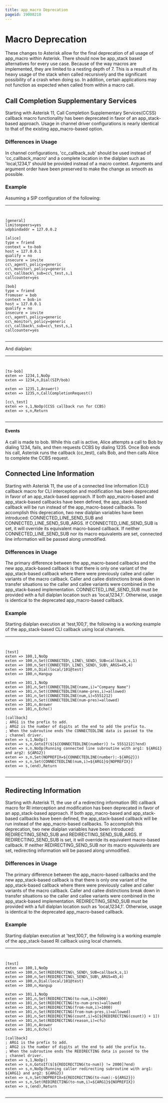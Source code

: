 ```yaml
---
title: app_macro Deprecation
pageid: 19008210
---
```


Macro Deprecation
=================


These changes to Asterisk allow for the final deprecation of all usage of app\_macro within Asterisk. There should now be app\_stack based alternatives for every use case. Because of the way macros are implemented, they are limited to a nesting depth of 7. This is a result of its heavy usage of the stack when called recursively and the significant possibility of a crash when doing so. In addition, certain applications may not function as expected when called from within a macro call.


Call Completion Supplementary Services
--------------------------------------


Starting with Asterisk 11, Call Completion Supplementary Services(CCSS) callback macro functionality has been deprecated in favor of an app\_stack-based approach. Usage in channel driver configurations is nearly identical to that of the existing app\_macro-based option.


### Differences in Usage


In channel configurations, 'cc\_callback\_sub' should be used instead of 'cc\_callback\_macro' and a complete location in the dialplan such as 'local,1234,1' should be provided instead of a macro context. Arguments and argument order have been preserved to make the change as smooth as possible.


### Example


Assuming a SIP configuration of the following:




---

  
  


```


[general]
limitonpeers=yes
udpbindaddr = 127.0.0.2

[alice]
type = friend
context = to-bob
host = 127.0.0.1
qualify = no
insecure = invite
cc\_agent\_policy=generic
cc\_monitor\_policy=generic
cc\_callback\_sub=cc\_test,s,1
callcounter=yes

[bob]
type = friend
fromuser = bob
context = bob-in
host = 127.0.0.1
qualify = no
insecure = invite
cc\_agent\_policy=generic
cc\_monitor\_policy=generic
cc\_callback\_sub=cc\_test,s,1
callcounter=yes


```



---


And dialplan:




---

  
  


```


[to-bob]
exten => 1234,1,NoOp
exten => 1234,n,Dial(SIP/bob)

exten => 1235,1,Answer()
exten => 1235,n,CallCompletionRequest()

[cc\_test]
exten => s,1,NoOp(CCSS callback run for CCBS)
exten => s,n,Return


```



---


#### Events


A call is made to bob. While this call is active, Alice attempts a call to Bob by dialing 1234, fails, and then requests CCBS by dialing 1235. Once Bob ends his call, Asterisk runs the callback (cc\_test), calls Bob, and then calls Alice to complete the CCBS request.


Connected Line Information
--------------------------


Starting with Asterisk 11, the use of a connected line information (CLI) callback macro for CLI interception and modification has been deprecated in favor of an app\_stack-based approach. If both app\_macro-based and app\_stack-based callbacks have been defined, the app\_stack-based callback will be run instead of the app\_macro-based callbacks. To accomplish this deprecation, two new dialplan variables have been introduced: CONNECTED\_LINE\_SEND\_SUB and CONNECTED\_LINE\_SEND\_SUB\_ARGS. If CONNECTED\_LINE\_SEND\_SUB is set, it will override its equivalent macro-based callback. If neither CONNECTED\_LINE\_SEND\_SUB nor its macro equivalents are set, connected line information will be passed along unmodified.


### Differences in Usage


The primary difference between the app\_macro-based callbacks and the new app\_stack-based callback is that there is only one variant of the app\_stack-based callback where there were previously callee and caller variants of the macro callback. Caller and callee distinctions break down in transfer situations so the caller and callee variants were combined in the app\_stack-based implementation. CONNECTED\_LINE\_SEND\_SUB must be provided with a full dialplan location such as 'local,1234,1'. Otherwise, usage is identical to the deprecated app\_macro-based callback.


### Example


Starting dialplan execution at 'test,100,1', the following is a working example of the app\_stack-based CLI callback using local channels.




---

  
  


```


[test]
exten => 100,1,NoOp
exten => 100,n,Set(CONNECTED\_LINE\_SEND\_SUB=callback,s,1)
exten => 100,n,Set(CONNECTED\_LINE\_SEND\_SUB\_ARGS=45,4)
exten => 100,n,Dial(local/101@test)
exten => 100,n,Hangup

exten => 101,1,NoOp
exten => 101,n,Set(CONNECTEDLINE(name,i)="Company Name")
exten => 101,n,Set(CONNECTEDLINE(name-pres,i)=allowed)
exten => 101,n,Set(CONNECTEDLINE(num,i)=5551212)
exten => 101,n,Set(CONNECTEDLINE(num-pres)=allowed)
exten => 101,n,Answer
exten => 101,n,Echo()

[callback]
; ARG1 is the prefix to add.
; ARG2 is the number of digits at the end to add the prefix to.
; When the subroutine ends the CONNECTEDLINE data is passed to the
; channel driver.
exten => s,1,NoOp()
exten => s,n,GotoIf($[${CONNECTEDLINE(number)} != 5551212]?end)
exten => s,n,NoOp(Running connected line subroutine with arg1: ${ARG1} and arg2: ${ARG2})
exten => s,n,Set(NOPREFIX=${CONNECTEDLINE(number):-${ARG2}})
exten => s,n,Set(CONNECTEDLINE(num,i)=${ARG1}${NOPREFIX})
exten => s,(end),Return


```



---


Redirecting Information
-----------------------


Starting with Asterisk 11, the use of a redirecting information (RI) callback macro for RI interception and modification has been deprecated in favor of an app\_stack-based approach. If both app\_macro-based and app\_stack-based callbacks have been defined, the app\_stack-based callback will be run instead of the app\_macro-based callbacks. To accomplish this deprecation, two new dialplan variables have been introduced: REDIRECTING\_SEND\_SUB and REDIRECTING\_SEND\_SUB\_ARGS. If REDIRECTING\_SEND\_SUB is set, it will override its equivalent macro-based callback. If neither REDIRECTING\_SEND\_SUB nor its macro equivalents are set, redirecting information will be passed along unmodified.


### Differences in Usage


The primary difference between the app\_macro-based callbacks and the new app\_stack-based callback is that there is only one variant of the app\_stack-based callback where there were previously callee and caller variants of the macro callback. Caller and callee distinctions break down in transfer situations so the caller and callee variants were combined in the app\_stack-based implementation. REDIRECTING\_SEND\_SUB must be provided with a full dialplan location such as 'local,1234,1'. Otherwise, usage is identical to the deprecated app\_macro-based callback.


### Example


Starting dialplan execution at 'test,100,1', the following is a working example of the app\_stack-based RI callback using local channels.




---

  
  


```


[test]
exten => 100,1,NoOp
exten => 100,n,Set(REDIRECTING\_SEND\_SUB=callback,s,1)
exten => 100,n,Set(REDIRECTING\_SEND\_SUB\_ARGS=45,4)
exten => 100,n,Dial(local/101@test)
exten => 100,n,Hangup

exten => 101,1,NoOp
exten => 101,n,Set(REDIRECTING(to-num,i)=2000)
exten => 101,n,Set(REDIRECTING(to-num-pres)=allowed)
exten => 101,n,Set(REDIRECTING(from-num,i)=1000)
exten => 101,n,Set(REDIRECTING(from-num-pres,i)=allowed)
exten => 101,n,Set(REDIRECTING(count,i)=$[${REDIRECTING(count)} + 1])
exten => 101,n,Set(REDIRECTING(reason,i)=cfu)
exten => 101,n,Answer
exten => 101,n,Echo()

[callback]
; ARG1 is the prefix to add.
; ARG2 is the number of digits at the end to add the prefix to.
; When the subroutine ends the REDIRECTING data is passed to the
; channel driver.
exten => s,1,NoOp()
exten => s,n,GotoIf($[${REDIRECTING(to-num)} != 2000]?end)
exten => s,n,NoOp(Running caller redirecting subroutine with arg1: ${ARG1} and arg2: ${ARG2})
exten => s,n,Set(NOPREFIX=${REDIRECTING(to-num):-${ARG2}})
exten => s,n,Set(REDIRECTING(to-num,i)=${ARG1}${NOPREFIX})
exten => s,(end),Return


```



---


